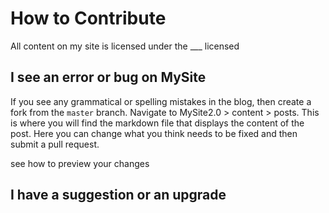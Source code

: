 # How to Contribute

All content on my site is licensed under the ___ licensed

## I see an error or bug on MySite

If you see any grammatical or spelling mistakes in the blog, then create a fork from the `master` branch. Navigate to MySite2.0 > content > posts. This is where you will find the markdown file that displays the content of the post. Here you can change what you think needs to be fixed and then submit a pull request.



see how to preview your changes


## I have a suggestion or an upgrade


